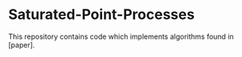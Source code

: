 # Saturated-Point-Processes

This repository contains code which implements algorithms found in [paper].  
